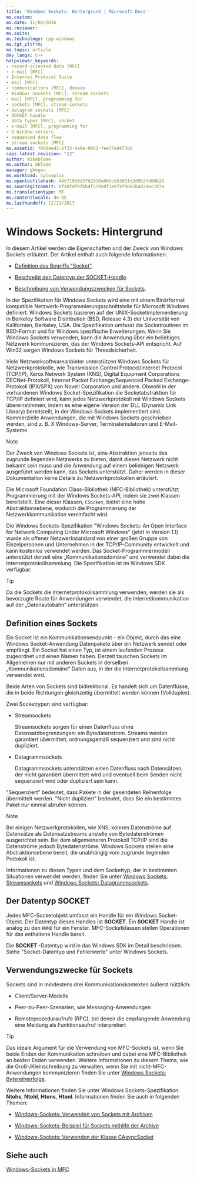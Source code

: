 ```yaml
---
title: 'Windows Sockets: Hintergrund | Microsoft Docs'
ms.custom: 
ms.date: 11/04/2016
ms.reviewer: 
ms.suite: 
ms.technology: cpp-windows
ms.tgt_pltfrm: 
ms.topic: article
dev_langs: C++
helpviewer_keywords:
- record-oriented data [MFC]
- e-mail [MFC]
- Internet Protocol Suite
- mail [MFC]
- communications [MFC], domain
- Windows Sockets [MFC], stream sockets
- mail [MFC], programming for
- sockets [MFC], stream sockets
- datagram sockets [MFC]
- SOCKET handle
- data types [MFC], socket
- e-mail [MFC], programming for
- X Window servers
- sequenced data flow
- stream sockets [MFC]
ms.assetid: f60d4ed2-bf23-4a0e-98d2-fee77e8473dd
caps.latest.revision: "12"
author: mikeblome
ms.author: mblome
manager: ghogen
ms.workload: cplusplus
ms.openlocfilehash: 446719d9d37d2930e08dc66303fd2d952fd88820
ms.sourcegitcommit: 8fa8fdf0fbb4f57950f1e8f4f9b81b4d39ec7d7a
ms.translationtype: MT
ms.contentlocale: de-DE
ms.lasthandoff: 12/21/2017
---
```

# <a name="windows-sockets-background"></a>Windows Sockets: Hintergrund
In diesem Artikel werden die Eigenschaften und der Zweck von Windows Sockets erläutert. Der Artikel enthalt auch folgende Informationen:  
  
-   [Definition des Begriffs "Socket"](#_core_definition_of_a_socket).  
  
-   [Beschreibt den Datentyp der SOCKET-Handle](#_core_the_socket_data_type).  
  
-   [Beschreibung von Verwendungszwecken für Sockets](#_core_uses_for_sockets).  
  
 In der Spezifikation für Windows Sockets wird eine mit einem Binärformat kompatible Netzwerk-Programmierungsschnittstelle für Microsoft Windows definiert. Windows Sockets basieren auf der UNIX-Socketimplementierung in Berkeley Software Distribution (BSD, Release 4.3) der Universität von Kalifornien, Berkeley, USA. Die Spezifikation umfasst die Socketroutinen im BSD-Format und für Windows spezifische Erweiterungen. Wenn Sie Windows Sockets verwenden, kann die Anwendung über ein beliebiges Netzwerk kommunizieren, das der Windows Sockets-API entspricht. Auf Win32 sorgen Windows Sockets für Threadsicherheit.  
  
 Viele Netzwerksoftwareanbieter unterstützen Windows Sockets für Netzwerkprotokolle, wie Transmission Control Protocol/Internet Protocol (TCP/IP), Xerox Network System (XNS), Digital Equipment Corporations DECNet-Protokoll, Internet Packet Exchange/Sequenced Packed Exchange-Protokoll (IPX/SPX) von Novell Corporation und andere. Obwohl in der vorhandenen Windows Socket-Spezifikation die Socketabstraktion für TCP/IP definiert wird, kann jedes Netzwerkprotokoll mit Windows Sockets übereinstimmen, indem es eine eigene Version der DLL (Dynamic Link Library) bereitstellt, in der Windows Sockets implementiert sind. Kommerzielle Anwendungen, die mit Windows Sockets geschrieben werden, sind z. B. X Windows-Server, Terminalemulatoren und E-Mail-Systeme.  
  
> [!NOTE]
>  Der Zweck von Windows Sockets ist, eine Abstraktion jenseits des zugrunde liegenden Netzwerks zu bieten, damit dieses Netzwerk nicht bekannt sein muss und die Anwendung auf einem beliebigen Netzwerk ausgeführt werden kann, das Sockets unterstützt. Daher werden in dieser Dokumentation keine Details zu Netzwerkprotokollen erläutert.  
  
 Die Microsoft Foundation Class-Bibliothek (MFC-Bibliothek) unterstützt Programmierung mit der Windows Sockets-API, indem sie zwei Klassen bereitstellt. Eine dieser Klassen, `CSocket`, bietet eine hohe Abstraktionsebene, wodurch die Programmierung der Netzwerkkommunikation vereinfacht wird.  
  
 Die Windows Sockets-Spezifikation "Windows Sockets: An Open Interface for Network Computing Under Microsoft Windows" (jetzt in Version 1.1) wurde als offener Netzwerkstandard von einer großen Gruppe von Einzelpersonen und Unternehmen in der TCP/IP-Community entwickelt und kann kostenlos verwendet werden. Das Socket-Programmiermodell unterstützt derzeit eine „Kommunikationsdomäne“ und verwendet dabei die Internetprotokollsammlung. Die Spezifikation ist im Windows SDK verfügbar.  
  
> [!TIP]
>  Da die Sockets die Internetprotokollsammlung verwenden, werden sie als bevorzugte Route für Anwendungen verwendet, die Internetkommunikation auf der „Datenautobahn“ unterstützen.  
  
##  <a name="_core_definition_of_a_socket"></a>Definition eines Sockets  
 Ein Socket ist ein Kommunikationsendpunkt - ein Objekt, durch das eine Windows Socket-Anwendung Datenpakete über ein Netzwerk sendet oder empfängt. Ein Socket hat einen Typ, ist einem laufenden Prozess zugeordnet und einen Namen haben. Derzeit tauschen Sockets im Allgemeinen nur mit anderen Sockets in derselben „Kommunikationsdomäne“ Daten aus, in der die Internetprotokollsammlung verwendet wird.  
  
 Beide Arten von Sockets sind bidirektional. Es handelt sich um Datenflüsse, die in beide Richtungen gleichzeitig übermittelt werden können (Vollduplex).  
  
 Zwei Sockettypen sind verfügbar:  
  
-   Streamsockets  
  
     Streamsockets sorgen für einen Datenfluss ohne Datensatzbegrenzungen: ein Bytedatenstrom. Streams werden garantiert übermittelt, ordnungsgemäß sequenziert und sind nicht dupliziert.  
  
-   Datagrammsockets  
  
     Datagrammsockets unterstützen einen Datenfluss nach Datensätzen, der nicht garantiert übermittelt wird und eventuell beim Senden nicht sequenziert wird oder dupliziert sein kann.  
  
 "Sequenziert" bedeutet, dass Pakete in der gesendeten Reihenfolge übermittelt werden. "Nicht dupliziert" bedeutet, dass Sie ein bestimmtes Paket nur einmal abrufen können.  
  
> [!NOTE]
>  Bei einigen Netzwerkprotokollen, wie XNS, können Datenströme auf Datensätze als Datensatzstreams anstelle von Bytedatenströmen ausgerichtet sein. Bei dem allgemeineren Protokoll TCP/IP sind die Datenströme jedoch Bytedatenströme. Windows Sockets stellen eine Abstraktionsebene bereit, die unabhängig vom zugrunde liegenden Protokoll ist.  
  
 Informationen zu diesen Typen und dem Sockettyp, der in bestimmten Situationen verwendet werden, finden Sie unter [Windows Sockets: Streamsockets](../mfc/windows-sockets-stream-sockets.md) und [Windows Sockets: Datagrammsockets](../mfc/windows-sockets-datagram-sockets.md).  
  
##  <a name="_core_the_socket_data_type"></a>Der Datentyp SOCKET  
 Jedes MFC-Socketobjekt umfasst ein Handle für ein Windows Socket-Objekt. Der Datentyp dieses Handles ist **SOCKET**. Ein **SOCKET** Handle ist analog zu den `HWND` für ein Fenster. MFC-Socketklassen stellen Operationen für das enthaltene Handle bereit.  
  
 Die **SOCKET** -Datentyp wird in das Windows SDK im Detail beschrieben. Siehe "Socket-Datentyp und Fehlerwerte" unter Windows Sockets.  
  
##  <a name="_core_uses_for_sockets"></a>Verwendungszwecke für Sockets  
 Sockets sind in mindestens drei Kommunikationskontexten äußerst nützlich:  
  
-   Client/Server-Modelle  
  
-   Peer-zu-Peer-Szenarien, wie Messaging-Anwendungen  
  
-   Remoteprozeduraufrufe (RPC), bei denen die empfangende Anwendung eine Meldung als Funktionsaufruf interpretiert  
  
> [!TIP]
>  Das ideale Argument für die Verwendung von MFC-Sockets ist, wenn Sie beide Enden der Kommunikation schreiben und dabei eine MFC-Bibliothek an beiden Enden verwenden. Weitere Informationen zu diesem Thema, wie die Groß-/Kleinschreibung zu verwalten, wenn Sie mit nicht-MFC-Anwendungen kommunizieren finden Sie unter [Windows Sockets: Bytereihenfolge](../mfc/windows-sockets-byte-ordering.md).  
  
 Weitere Informationen finden Sie unter Windows Sockets-Spezifikation: **Ntohs**, **Ntohl**, **Htons**, **Htonl**. Informationen finden Sie auch in folgenden Themen:  
  
-   [Windows-Sockets: Verwenden von Sockets mit Archiven](../mfc/windows-sockets-using-sockets-with-archives.md)  
  
-   [Windows-Sockets: Beispiel für Sockets mithilfe der Archive](../mfc/windows-sockets-example-of-sockets-using-archives.md)  
  
-   [Windows-Sockets: Verwenden der Klasse CAsyncSocket](../mfc/windows-sockets-using-class-casyncsocket.md)  
  
## <a name="see-also"></a>Siehe auch  
 [Windows-Sockets in MFC](../mfc/windows-sockets-in-mfc.md)

